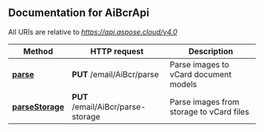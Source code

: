 
## Documentation for AiBcrApi

All URIs are relative to *https://api.aspose.cloud/v4.0*

Method | HTTP request | Description
------ | ------------ | -----------
[**parse**](AiBcrApi.md#parse) | **PUT** /email/AiBcr/parse | Parse images to vCard document models             
[**parseStorage**](AiBcrApi.md#parseStorage) | **PUT** /email/AiBcr/parse-storage | Parse images from storage to vCard files             
